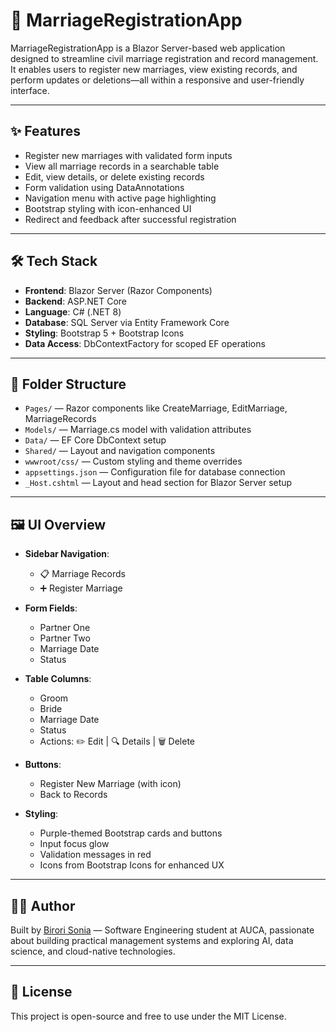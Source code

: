 # 💍 MarriageRegistrationApp

MarriageRegistrationApp is a Blazor Server-based web application designed to streamline civil marriage registration and record management. It enables users to register new marriages, view existing records, and perform updates or deletions—all within a responsive and user-friendly interface.

---

## ✨ Features

- Register new marriages with validated form inputs  
- View all marriage records in a searchable table  
- Edit, view details, or delete existing records  
- Form validation using DataAnnotations  
- Navigation menu with active page highlighting  
- Bootstrap styling with icon-enhanced UI  
- Redirect and feedback after successful registration  

---

## 🛠️ Tech Stack

- **Frontend**: Blazor Server (Razor Components)  
- **Backend**: ASP.NET Core  
- **Language**: C# (.NET 8)  
- **Database**: SQL Server via Entity Framework Core  
- **Styling**: Bootstrap 5 + Bootstrap Icons  
- **Data Access**: DbContextFactory for scoped EF operations  

---

## 📂 Folder Structure

- `Pages/` — Razor components like CreateMarriage, EditMarriage, MarriageRecords  
- `Models/` — Marriage.cs model with validation attributes  
- `Data/` — EF Core DbContext setup  
- `Shared/` — Layout and navigation components  
- `wwwroot/css/` — Custom styling and theme overrides  
- `appsettings.json` — Configuration file for database connection  
- `_Host.cshtml` — Layout and head section for Blazor Server setup  

---

## 🖼️ UI Overview

- **Sidebar Navigation**:  
  - 📋 Marriage Records  
  - ➕ Register Marriage  

- **Form Fields**:  
  - Partner One  
  - Partner Two  
  - Marriage Date  
  - Status  

- **Table Columns**:  
  - Groom  
  - Bride  
  - Marriage Date  
  - Status  
  - Actions: ✏️ Edit | 🔍 Details | 🗑️ Delete  

- **Buttons**:  
  - Register New Marriage (with icon)  
  - Back to Records  

- **Styling**:  
  - Purple-themed Bootstrap cards and buttons  
  - Input focus glow  
  - Validation messages in red  
  - Icons from Bootstrap Icons for enhanced UX  

---

## 👩‍💻 Author

Built by [Birori Sonia](https://github.com/soniabirori) — Software Engineering student at AUCA, passionate about building practical management systems and exploring AI, data science, and cloud-native technologies.

---

## 📄 License

This project is open-source and free to use under the MIT License.
